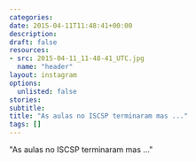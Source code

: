 ```yaml
---
categories:
date: 2015-04-11T11:48:41+00:00
description:
draft: false
resources:
- src: 2015-04-11_11-48-41_UTC.jpg
  name: "header"
layout: instagram
options:
  unlisted: false
stories:
subtitle:
title: "As aulas no ISCSP terminaram mas ..."
tags: []
---
```


"As aulas no ISCSP terminaram mas ..."
